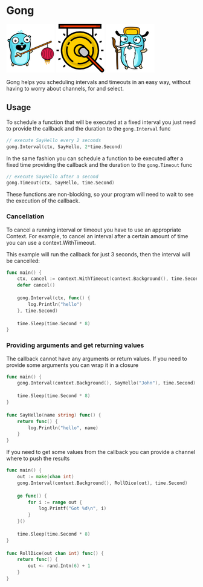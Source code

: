 # Gong

![image](assets/29.png)
![image](assets/gong.png)
![image](assets/27.png)

Gong helps you scheduling intervals and timeouts in an easy way, without having to worry about channels, for and select.

## Usage

To schedule a function that will be executed at a fixed interval you just need to provide the callback and the duration to the `gong.Interval` func

```go
// execute SayHello every 2 seconds
gong.Interval(ctx, SayHello, 2*time.Second)
```

In the same fashion you can schedule a function to be executed after a fixed time providing the callback and the duration to the `gong.Timeout` func

```go
// execute SayHello after a second
gong.Timeout(ctx, SayHello, time.Second)
```

These functions are non-blocking, so your program will need to wait to see the execution of the callback.

### Cancellation

To cancel a running interval or timeout you have to use an appropriate Context.
For example, to cancel an interval after a certain amount of time you can use a context.WithTimeout.

This example will run the callback for just 3 seconds, then the interval will be cancelled:

```go
func main() {
    ctx, cancel := context.WithTimeout(context.Background(), time.Second*3)
    defer cancel()

	gong.Interval(ctx, func() {
		log.Println("hello")
	}, time.Second)

	time.Sleep(time.Second * 8)
}
```

### Providing arguments and get returning values

The callback cannot have any arguments or return values. If you need to provide some arguments you can wrap it in a closure

```go
func main() {
	gong.Interval(context.Background(), SayHello("John"), time.Second)

	time.Sleep(time.Second * 8)
}

func SayHello(name string) func() {
	return func() {
		log.Println("hello", name)
	}
}
```

If you need to get some values from the callback you can provide a channel where to push the results

```go
func main() {
	out := make(chan int)
	gong.Interval(context.Background(), RollDice(out), time.Second)

	go func() {
		for i := range out {
			log.Printf("Got %d\n", i)
		}
	}()

	time.Sleep(time.Second * 8)
}

func RollDice(out chan int) func() {
	return func() {
		out <- rand.Intn(6) + 1
	}
}
```
